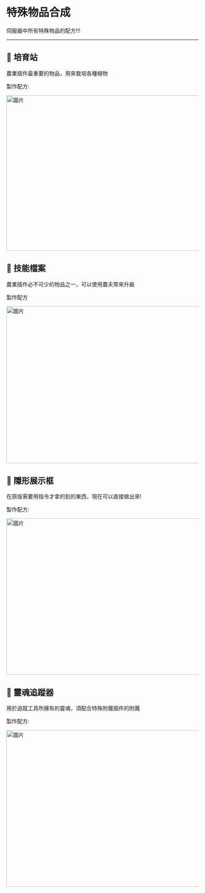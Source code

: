 # 特殊物品合成
伺服器中所有特殊物品的配方!!!

---

## 🌱 培育站
農業插件最重要的物品，用來栽培各種植物

製作配方:

<img width="858" height="408" alt="圖片" src="https://github.com/user-attachments/assets/e4102b8f-4ac5-41cf-9d49-84e39add87ba" />

## 📙 技能檔案
農業插件必不可少的物品之一，可以使用農夫幣來升級

製作配方

<img width="862" height="412" alt="圖片" src="https://github.com/user-attachments/assets/08b9dd1f-2d23-47bf-bbcf-4591aea2e819" />

## 🔲 隱形展示框
在原版需要用指令才拿的到的東西，現在可以直接做出來!

製作配方:

<img width="862" height="410" alt="圖片" src="https://github.com/user-attachments/assets/56de6717-a58f-4fbf-a990-af990850bb23" />

##  👻 靈魂追蹤器
用於追蹤工具所擁有的靈魂，須配合特殊附魔插件的附魔

製作配方:

<img width="861" height="411" alt="圖片" src="https://github.com/user-attachments/assets/dfc80095-ffc4-481e-9c51-273e9b03c982" />

